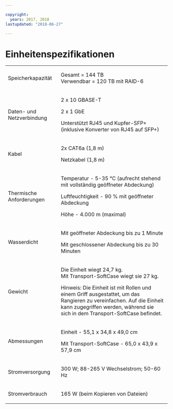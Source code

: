 ```yaml
---

copyright:
  years: 2017, 2018
lastupdated: "2018-06-27"

---
```



# Einheitenspezifikationen

<table role="presentation">
        <colgroup>
          <col/>
          <col/>
        </colgroup>
          <tr>
            <td><p>Speicherkapazität</p></td>
            <td>
              <p>Gesamt = 144 TB<br/>Verwendbar = 120 TB mit RAID-6</p>
            </td>
          </tr>
          <tr>
            <td><p>Daten- und Netzverbindung</p></td>
            <td>
              <p>2 x 10 GBASE-T</p>
              <p>2 x 1 GbE</p>
              <p>Unterstützt RJ45 und Kupfer-SFP+<br/> (inklusive Konverter von RJ45 auf SFP+)</p>
            </td>
          </tr>
          <tr>
            <td><p>Kabel</p></td>
            <td>
              <p>2x CAT6a (1,8 m)</p>
              <p>Netzkabel (1,8 m)</p>
            </td>
          </tr>
          <tr>
            <td><p>Thermische Anforderungen</p></td>
            <td>
              <p>Temperatur - 5-35 °C (aufrecht stehend mit vollständig geöffneter Abdeckung)</p>
              <p>Luftfeuchtigkeit - 90 % mit geöffneter Abdeckung</p>
              <p>Höhe - 4.000 m (maximal)</p>
            </td>
          </tr>
          <tr>
            <td><p>Wasserdicht</p></td>
            <td>
              <p>Mit geöffneter Abdeckung bis zu 1 Minute</p>
              <p>Mit geschlossener Abdeckung bis zu 30 Minuten</p>
            </td>
          </tr>
          <tr>
            <td><p>Gewicht</p></td>
            <td>
              <p>Die Einheit wiegt 24,7 kg. <br/>Mit Transport-SoftCase wiegt sie 27 kg. </p>
              <p>Hinweis: Die Einheit ist mit Rollen und einem Griff ausgestattet, um das Rangieren zu vereinfachen. Auf die Einheit kann zugegriffen werden, während sie sich in dem Transport-SoftCase befindet. </p>
            </td>
          </tr>
          <tr>
            <td><p>Abmessungen</p></td>
            <td>
              <p>Einheit - 55,1 x 34,8 x 49,0 cm</p>
              <p>Mit Transport-SoftCase - 65,0 x 43,9 x 57,9 cm</p>
            </td>
          </tr>
          <tr>
            <td><p>Stromversorgung</p></td>
            <td>
              <p>300 W; 88-265 V Wechselstrom; 50-60 Hz</p>
            </td>
          </tr>
          <tr>
            <td><p>Stromverbrauch</p></td>
            <td>
              <p>165 W (beim Kopieren von Dateien)</p>
            </td>
          </tr>
</table>
